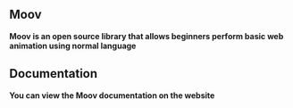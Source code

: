 ## Moov

**Moov is an open source library that allows beginners perform basic web animation using normal language**

## Documentation

**You can view the Moov documentation on the website**
